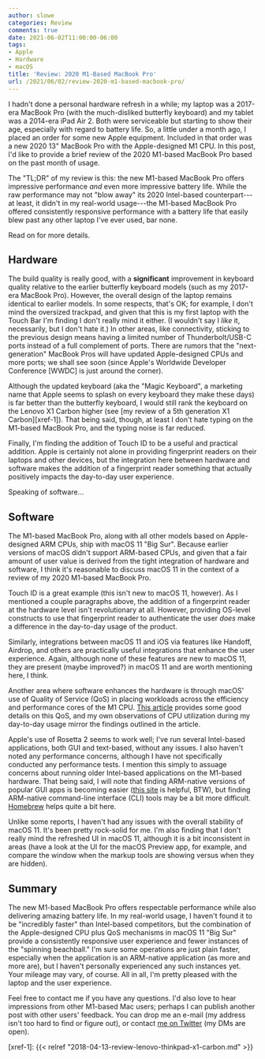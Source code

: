 ```yaml
---
author: slowe
categories: Review
comments: true
date: 2021-06-02T11:00:00-06:00
tags:
- Apple
- Hardware
- macOS
title: 'Review: 2020 M1-Based MacBook Pro'
url: /2021/06/02/review-2020-m1-based-macbook-pro/
---
```


I hadn't done a personal hardware refresh in a while; my laptop was a 2017-era MacBook Pro (with the much-disliked butterfly keyboard) and my tablet was a 2014-era iPad Air 2. Both were serviceable but starting to show their age, especially with regard to battery life. So, a little under a month ago, I placed an order for some new Apple equipment. Included in that order was a new 2020 13" MacBook Pro with the Apple-designed M1 CPU. In this post, I'd like to provide a brief review of the 2020 M1-based MacBook Pro based on the past month of usage.<!--more-->

The "TL;DR" of my review is this: the new M1-based MacBook Pro offers impressive performance _and_ even more impressive battery life. While the raw performance may not "blow away" its 2020 Intel-based counterpart---at least, it didn't in my real-world usage---the M1-based MacBook Pro offered consistently responsive performance with a battery life that easily blew past any other laptop I've ever used, bar none.

Read on for more details.

## Hardware

The build quality is really good, with a **significant** improvement in keyboard quality relative to the earlier butterfly keyboard models (such as my 2017-era MacBook Pro). However, the overall design of the laptop remains identical to earlier models. In some respects, that's OK; for example, I don't mind the oversized trackpad, and given that this is my first laptop with the Touch Bar I'm finding I don't really mind it either. (I wouldn't say I _like_ it, necessarily, but I don't hate it.) In other areas, like connectivity, sticking to the previous design means having a limited number of Thunderbolt/USB-C ports instead of a full complement of ports. There are rumors that the "next-generation" MacBook Pros will have updated Apple-designed CPUs and more ports; we shall see soon (since Apple's Worldwide Developer Conference [WWDC] is just around the corner).

Although the updated keyboard (aka the "Magic Keyboard", a marketing name that Apple seems to splash on every keyboard they make these days) is far better than the butterfly keyboard, I would still rank the keyboard on the Lenovo X1 Carbon higher (see [my review of a 5th generation X1 Carbon][xref-1]). That being said, though, at least I don't hate typing on the M1-based MacBook Pro, and the typing noise is far reduced.

Finally, I'm finding the addition of Touch ID to be a useful and practical addition. Apple is certainly not alone in providing fingerprint readers on their laptops and other devices, but the integration here between hardware and software makes the addition of a fingerprint reader something that actually positively impacts the day-to-day user experience.

Speaking of software...

## Software

The M1-based MacBook Pro, along with all other models based on Apple-designed ARM CPUs, ship with macOS 11 "Big Sur". Because earlier versions of macOS didn't support ARM-based CPUs, and given that a fair amount of user value is derived from the tight integration of hardware and software, I think it's reasonable to discuss macOS 11 in the context of a review of my 2020 M1-based MacBook Pro.

Touch ID is a great example (this isn't new to macOS 11, however). As I mentioned a couple paragraphs above, the addition of a fingerprint reader at the hardware level isn't revolutionary at all. However, providing OS-level constructs to use that fingerprint reader to authenticate the user _does_ make a difference in the day-to-day usage of the product.

Similarly, integrations between macOS 11 and iOS via features like Handoff, Airdrop, and others are practically useful integrations that enhance the user experience. Again, although none of these features are new to macOS 11, they are present (maybe improved?) in macOS 11 and are worth mentioning here, I think.

Another area where software enhances the hardware is through macOS' use of Quality of Service (QoS) in placing workloads across the efficiency and performance cores of the M1 CPU. [This article][link-1] provides some good details on this QoS, and my own observations of CPU utilization during my day-to-day usage mirror the findings outlined in the article.

Apple's use of Rosetta 2 seems to work well; I've run several Intel-based applications, both GUI and text-based, without any issues. I also haven't noted any performance concerns, although I have not specifically conducted any performance tests. I mention this simply to assuage concerns about running older Intel-based applications on the M1-based hardware. That being said, I will note that finding ARM-native versions of popular GUI apps is becoming easier ([this site][link-4] is helpful, BTW), but finding ARM-native command-line interface (CLI) tools may be a bit more difficult. [Homebrew][link-3] helps quite a bit here.

Unlike some reports, I haven't had any issues with the overall stability of macOS 11. It's been pretty rock-solid for me. I'm also finding that I don't really mind the refreshed UI in macOS 11, although it is a bit inconsistent in areas (have a look at the UI for the macOS Preview app, for example, and compare the window when the markup tools are showing versus when they are hidden).

## Summary

The new M1-based MacBook Pro offers respectable performance while also delivering amazing battery life. In my real-world usage, I haven't found it to be "incredibly faster" than Intel-based competitors, but the combination of the Apple-designed CPU plus QoS mechanisms in macOS 11 "Big Sur" provide a consistently responsive user experience and fewer instances of the "spinning beachball." I'm sure some operations are just plain faster, especially when the application is an ARM-native application (as more and more are), but I haven't personally experienced any such instances yet. Your mileage may vary, of course. All in all, I'm pretty pleased with the laptop and the user experience.

Feel free to contact me if you have any questions. I'd also love to hear impressions from other M1-based Mac users; perhaps I can publish another post with other users' feedback. You can drop me an e-mail (my address isn't too hard to find or figure out), or contact [me on Twitter][link-2] (my DMs are open).

[link-1]: https://eclecticlight.co/2021/05/17/how-m1-macs-feel-faster-than-intel-models-its-about-qos/
[link-2]: https://twitter.com/scott_lowe
[link-3]: https://brew.sh
[link-4]: https://doesitarm.com
[xref-1]: {{< relref "2018-04-13-review-lenovo-thinkpad-x1-carbon.md" >}}
